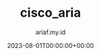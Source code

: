---
title: "cisco_aria"
date: 2023-08-01T00:00:00+00:00
author: ariaf.my.id
layout: link
permalink: /blog/cisco_aria
url_to_redirect: "./cisco_aria"
tags: [link]
# hidden: true
---